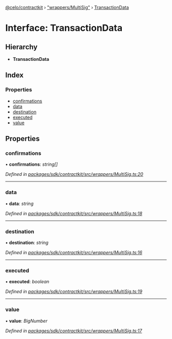 [@celo/contractkit](../README.md) › ["wrappers/MultiSig"](../modules/_wrappers_multisig_.md) › [TransactionData](_wrappers_multisig_.transactiondata.md)

# Interface: TransactionData

## Hierarchy

* **TransactionData**

## Index

### Properties

* [confirmations](_wrappers_multisig_.transactiondata.md#confirmations)
* [data](_wrappers_multisig_.transactiondata.md#data)
* [destination](_wrappers_multisig_.transactiondata.md#destination)
* [executed](_wrappers_multisig_.transactiondata.md#executed)
* [value](_wrappers_multisig_.transactiondata.md#value)

## Properties

###  confirmations

• **confirmations**: *string[]*

*Defined in [packages/sdk/contractkit/src/wrappers/MultiSig.ts:20](https://github.com/celo-org/celo-monorepo/blob/master/packages/sdk/contractkit/src/wrappers/MultiSig.ts#L20)*

___

###  data

• **data**: *string*

*Defined in [packages/sdk/contractkit/src/wrappers/MultiSig.ts:18](https://github.com/celo-org/celo-monorepo/blob/master/packages/sdk/contractkit/src/wrappers/MultiSig.ts#L18)*

___

###  destination

• **destination**: *string*

*Defined in [packages/sdk/contractkit/src/wrappers/MultiSig.ts:16](https://github.com/celo-org/celo-monorepo/blob/master/packages/sdk/contractkit/src/wrappers/MultiSig.ts#L16)*

___

###  executed

• **executed**: *boolean*

*Defined in [packages/sdk/contractkit/src/wrappers/MultiSig.ts:19](https://github.com/celo-org/celo-monorepo/blob/master/packages/sdk/contractkit/src/wrappers/MultiSig.ts#L19)*

___

###  value

• **value**: *BigNumber*

*Defined in [packages/sdk/contractkit/src/wrappers/MultiSig.ts:17](https://github.com/celo-org/celo-monorepo/blob/master/packages/sdk/contractkit/src/wrappers/MultiSig.ts#L17)*
